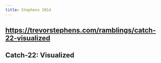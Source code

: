 ```yaml
---
title: Stephens 2014
---
```


## https://trevorstephens.com/ramblings/catch-22-visualized 
## Catch-22: Visualized
##
